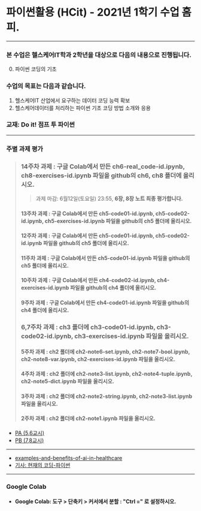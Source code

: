 # **파이썬활용 (HCit)** - 2021년 1학기 수업 홈피.
---
### 본 수업은 헬스케어IT학과 2학년을 대상으로 다음의 내용으로 진행됩니다.

0. 파이썬 코딩의 기초

### 수업의 목표는 다음과 같습니다.
1. 헬스케어IT 산업에서 요구하는 데이터 코딩 능력 확보
2. 헬스케어데이터를 처리하는 파이썬 기초 코딩 방법 소개와 응용
### 교재:  Do it! 점프 투 파이썬
---
### 주별 과제 평가
> ### 14주차 과제 : 구글 Colab에서 만든 ch6-real_code-id.ipynb, ch8-exercises-id.ipynb 파일을 github의 ch6, ch8 폴더에 올리시오.
> > 과제 마감: 6월12일(토요일) 23:55, **6장, 8장 노트 최종 평가합니다.**
> #### 13주차 과제 : 구글 Colab에서 만든 ch5-code01-id.ipynb, ch5-code02-id.ipynb, ch5-exercises-id.ipynb 파일을 github의 ch5 폴더에 올리시오.
> #### 12주차 과제 : 구글 Colab에서 만든 ch5-code01-id.ipynb, ch5-code02-id.ipynb 파일을 github의 ch5 폴더에 올리시오.
> #### 11주차 과제 : 구글 Colab에서 만든 ch5-code01-id.ipynb 파일을 github의 ch5 폴더에 올리시오.
> #### 10주차 과제 : 구글 Colab에서 만든 ch4-code02-id.ipynb, ch4-exercises-id.ipynb 파일을 github의 ch4 폴더에 올리시오.
> #### 9주차 과제 : 구글 Colab에서 만든 ch4-code01-id.ipynb 파일을 github의 ch4 폴더에 올리시오.
> ### 6,7주차 과제 : ch3 폴더에 ch3-code01-id.ipynb, ch3-code02-id.ipynb, ch3-exercises-id.ipynb 파일을 올리시오.
> #### 5주차 과제 : ch2 폴더에 ch2-note6-set.ipynb, ch2-note7-bool.ipynb, ch2-note8-var.ipynb, ch2-exercises-id.ipynb 파일을 올리시오.
> #### 4주차 과제 : ch2 폴더에 ch2-note3-list.ipynb, ch2-note4-tuple.ipynb, ch2-note5-dict.ipynb 파일을 올리시오.
> #### 3주차 과제 : ch2 폴더에 ch2-note2-string.ipynb, ch2-note3-list.ipynb 파일을 올리시오.
> #### 2주차 과제 : ch2 폴더에 ch2-note1.ipynb 파일을 올리시오.
  
- [PA (5,6교시)](https://github.com/Redwoods/Py/blob/master/py-doit/DOit/PA_report.md)
- [PB (7,8교시)](https://github.com/Redwoods/Py/blob/master/py-doit/DOit/PB_report.md)
---
* [examples-and-benefits-of-ai-in-healthcare](https://becominghuman.ai/the-examples-and-benefits-of-ai-in-healthcare-71256107f6b7)
* [기사: 현재의 코딩-파이썬](https://www.hankookilbo.com/News/Read/A2021032113490004574?dtype=1&dtypecode=031523ee-0278-4a92-9283-09447d88627c&did=NA&prnewsid=A2021032117200002602)
---
### Google Colab
- #### Google Colab: 도구 > 단축키 > 커서에서 분할 : "Ctrl =" 로 설정하시오.
